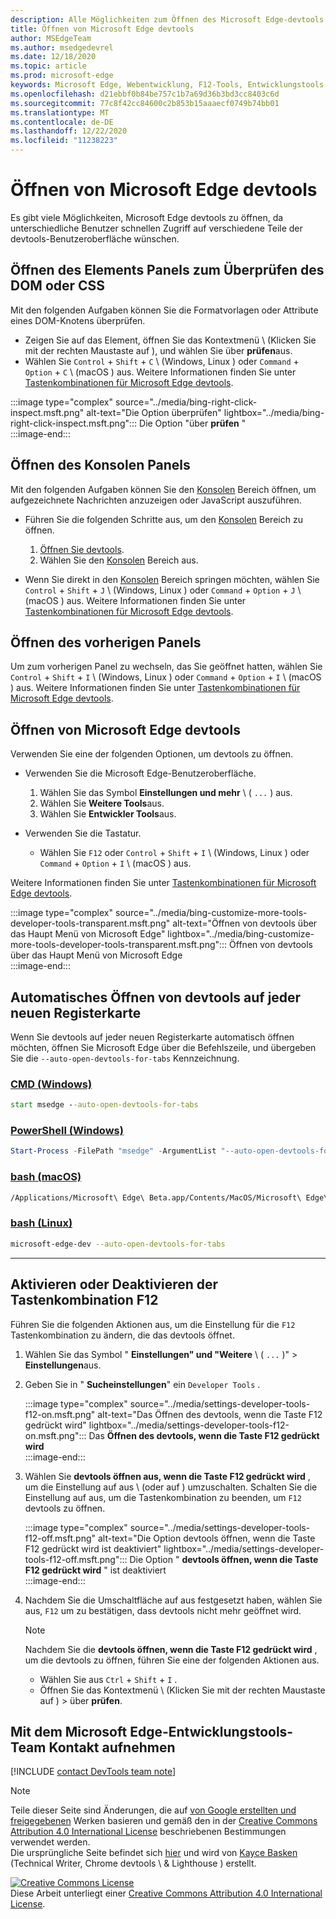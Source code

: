```yaml
---
description: Alle Möglichkeiten zum Öffnen des Microsoft Edge-devtools
title: Öffnen von Microsoft Edge devtools
author: MSEdgeTeam
ms.author: msedgedevrel
ms.date: 12/18/2020
ms.topic: article
ms.prod: microsoft-edge
keywords: Microsoft Edge, Webentwicklung, F12-Tools, Entwicklungstools
ms.openlocfilehash: d21ebbf0b84be757c1b7a69d36b3bd3cc8403c6d
ms.sourcegitcommit: 77c8f42cc84600c2b853b15aaaecf0749b74bb01
ms.translationtype: MT
ms.contentlocale: de-DE
ms.lasthandoff: 12/22/2020
ms.locfileid: "11238223"
---
```

<!-- Copyright Kayce Basques 

   Licensed under the Apache License, Version 2.0 (the "License");
   you may not use this file except in compliance with the License.
   You may obtain a copy of the License at

       https://www.apache.org/licenses/LICENSE-2.0

   Unless required by applicable law or agreed to in writing, software
   distributed under the License is distributed on an "AS IS" BASIS,
   WITHOUT WARRANTIES OR CONDITIONS OF ANY KIND, either express or implied.
   See the License for the specific language governing permissions and
   limitations under the License. -->

# Öffnen von Microsoft Edge devtools  

Es gibt viele Möglichkeiten, Microsoft Edge devtools zu öffnen, da unterschiedliche Benutzer schnellen Zugriff auf verschiedene Teile der devtools-Benutzeroberfläche wünschen.  

## Öffnen des Elements Panels zum Überprüfen des DOM oder CSS  

Mit den folgenden Aufgaben können Sie die Formatvorlagen oder Attribute eines DOM-Knotens überprüfen.

*   Zeigen Sie auf das Element, öffnen Sie das Kontextmenü \ (Klicken Sie mit der rechten Maustaste auf \), und wählen Sie über **prüfen**aus.  
*   Wählen Sie `Control` + `Shift` + `C` \ (Windows, Linux \) oder `Command` + `Option` + `C` \ (macOS \) aus.  Weitere Informationen finden Sie unter [Tastenkombinationen für Microsoft Edge devtools][DevtoolsShortcutsIndex].  

:::image type="complex" source="../media/bing-right-click-inspect.msft.png" alt-text="Die Option überprüfen" lightbox="../media/bing-right-click-inspect.msft.png":::
   Die Option "über **prüfen** "  
:::image-end:::  

<!--See [Get Started With Viewing And Changing CSS][GetStartedCSS].  -->  

## Öffnen des Konsolen Panels  

Mit den folgenden Aufgaben können Sie den [Konsolen][DevtoolsConsoleIndex] Bereich öffnen, um aufgezeichnete Nachrichten anzuzeigen oder JavaScript auszuführen.  

*   Führen Sie die folgenden Schritte aus, um den [Konsolen][DevtoolsConsoleIndex] Bereich zu öffnen.  
    
    1.  [Öffnen Sie devtools](#open-microsoft-edge-devtools).  
    1.  Wählen Sie den [Konsolen][DevtoolsConsoleIndex] Bereich aus.  

*   Wenn Sie direkt in den [Konsolen][DevtoolsConsoleIndex] Bereich springen möchten, wählen Sie `Control` + `Shift` + `J` \ (Windows, Linux \) oder `Command` + `Option` + `J` \ (macOS \) aus.  Weitere Informationen finden Sie unter [Tastenkombinationen für Microsoft Edge devtools][DevtoolsShortcutsIndex].  

<!--See [Get Started With The Console][ConsoleGetStarted].  -->

## Öffnen des vorherigen Panels  

Um zum vorherigen Panel zu wechseln, das Sie geöffnet hatten, wählen Sie `Control` + `Shift` + `I` \ (Windows, Linux \) oder `Command` + `Option` + `I` \ (macOS \) aus.  Weitere Informationen finden Sie unter [Tastenkombinationen für Microsoft Edge devtools][DevtoolsShortcutsIndex].  

## Öffnen von Microsoft Edge devtools  

Verwenden Sie eine der folgenden Optionen, um devtools zu öffnen.  

*   Verwenden Sie die Microsoft Edge-Benutzeroberfläche.  
    
    1.  Wählen Sie das Symbol **Einstellungen und mehr** \ ( `...` \) aus.  
    1.  Wählen Sie **Weitere Tools**aus.  
    1.  Wählen Sie **Entwickler Tools**aus.  
    
*   Verwenden Sie die Tastatur.  
    *   Wählen Sie `F12` oder `Control` + `Shift` + `I` \ (Windows, Linux \) oder `Command` + `Option` + `I` \ (macOS \) aus.  

Weitere Informationen finden Sie unter [Tastenkombinationen für Microsoft Edge devtools][DevtoolsShortcutsIndex].  

:::image type="complex" source="../media/bing-customize-more-tools-developer-tools-transparent.msft.png" alt-text="Öffnen von devtools über das Haupt Menü von Microsoft Edge" lightbox="../media/bing-customize-more-tools-developer-tools-transparent.msft.png":::
   Öffnen von devtools über das Haupt Menü von Microsoft Edge  
:::image-end:::  

## Automatisches Öffnen von devtools auf jeder neuen Registerkarte  

Wenn Sie devtools auf jeder neuen Registerkarte automatisch öffnen möchten, öffnen Sie Microsoft Edge über die Befehlszeile, und übergeben Sie die `--auto-open-devtools-for-tabs` Kennzeichnung.  

### [CMD (Windows)](#tab/cmd-Windows/)  

<a id="auto-open-devtools-command-line"></a>  

```cmd
start msedge --auto-open-devtools-for-tabs
```  

### [PowerShell (Windows)](#tab/powershell-Windows/)  

<a id="auto-open-devtools-command-line"></a>  

```powershell
Start-Process -FilePath "msedge" -ArgumentList "--auto-open-devtools-for-tabs"
```  

### [bash (macOS)](#tab/bash-macos/)  

<a id="auto-open-devtools-command-line"></a>  

```bash
/Applications/Microsoft\ Edge\ Beta.app/Contents/MacOS/Microsoft\ Edge\ Beta --auto-open-devtools-for-tabs
```  

### [bash (Linux)](#tab/bash-linux/)  

<a id="auto-open-devtools-command-line"></a>  

```bash
microsoft-edge-dev --auto-open-devtools-for-tabs
```  

* * *  

## Aktivieren oder Deaktivieren der Tastenkombination F12  

Führen Sie die folgenden Aktionen aus, um die Einstellung für die `F12` Tastenkombination zu ändern, die das devtools öffnet.  

1.  Wählen Sie das Symbol " **Einstellungen" und "Weitere** \ ( `...` \)" > **Einstellungen**aus.  
1.  Geben Sie in " **Sucheinstellungen**" ein `Developer Tools` .  
    
    :::image type="complex" source="../media/settings-developer-tools-f12-on.msft.png" alt-text="Das Öffnen des devtools, wenn die Taste F12 gedrückt wird" lightbox="../media/settings-developer-tools-f12-on.msft.png":::
       Das **Öffnen des devtools, wenn die Taste F12 gedrückt wird**  
    :::image-end:::  
    
1.  Wählen Sie **devtools öffnen aus, wenn die Taste F12 gedrückt wird** , um die Einstellung auf aus \ (oder auf \) umzuschalten.  Schalten Sie die Einstellung auf aus, um die Tastenkombination zu beenden, um `F12` devtools zu öffnen.  
    
    :::image type="complex" source="../media/settings-developer-tools-f12-off.msft.png" alt-text="Die Option devtools öffnen, wenn die Taste F12 gedrückt wird ist deaktiviert" lightbox="../media/settings-developer-tools-f12-off.msft.png":::
       Die Option " **devtools öffnen, wenn die Taste F12 gedrückt wird** " ist deaktiviert  
    :::image-end:::  
    
1.  Nachdem Sie die Umschaltfläche auf aus festgesetzt haben, wählen Sie aus, `F12` um zu bestätigen, dass devtools nicht mehr geöffnet wird.  
    
    > [!NOTE]
    > Nachdem Sie die **devtools öffnen, wenn die Taste F12 gedrückt wird** , um die devtools zu öffnen, führen Sie eine der folgenden Aktionen aus.  
    > 
    > *   Wählen Sie aus `Ctrl` + `Shift` + `I` .  
    > *   Öffnen Sie das Kontextmenü \ (Klicken Sie mit der rechten Maustaste auf \) > über **prüfen**.  
    
## Mit dem Microsoft Edge-Entwicklungstools-Team Kontakt aufnehmen  

[!INCLUDE [contact DevTools team note](../includes/contact-devtools-team-note.md)]  

<!-- links -->  

[DevtoolsConsoleIndex]: ../console/index.md "Übersicht über die Konsole | Microsoft Docs"  
[DevtoolsShortcutsIndex]: ../shortcuts/index.md "Microsoft Edge devtools-Tastenkombinationen | Microsoft docs"  

<!--[ConsoleGetStarted]: /microsoft-edge/devtools-guide-chromium/console/get-started ""  -->  
<!--[GetStartedCSS]: /microsoft-edge/devtools-guide-chromium/css "CSS"  -->

> [!NOTE]
> Teile dieser Seite sind Änderungen, die auf [von Google erstellten und freigegebenen][GoogleSitePolicies] Werken basieren und gemäß den in der [Creative Commons Attribution 4.0 International License][CCA4IL] beschriebenen Bestimmungen verwendet werden.  
> Die ursprüngliche Seite befindet sich [hier](https://developers.google.com/web/tools/chrome-devtools/open) und wird von [Kayce Basken][KayceBasques] (Technical Writer, Chrome devtools \ & Lighthouse \) erstellt.  

[![Creative Commons License][CCby4Image]][CCA4IL]  
Diese Arbeit unterliegt einer [Creative Commons Attribution 4.0 International License][CCA4IL].  

[CCA4IL]: https://creativecommons.org/licenses/by/4.0  
[CCby4Image]: https://i.creativecommons.org/l/by/4.0/88x31.png  
[GoogleSitePolicies]: https://developers.google.com/terms/site-policies  
[KayceBasques]: https://developers.google.com/web/resources/contributors/kaycebasques  

